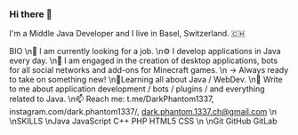### Hi there 👋

<!--
**DarkPhantom1337-Lab/DarkPhantom1337-Lab** is a ✨ _special_ ✨ repository because its `README.md` (this file) appears on your GitHub profile.

Here are some ideas to get you started:

- 🔭 I’m currently working on ...
- 🌱 I’m currently learning ...
- 👯 I’m looking to collaborate on ...
- 🤔 I’m looking for help with ...
- 💬 Ask me about ...
- 📫 How to reach me: ...
- 😄 Pronouns: ...
- ⚡ Fun fact: ...
-->

I'm a Middle Java Developer and I live in Basel, Switzerland. 🇨🇭

BIO
\n🏢 I am currently looking for a job.
\n⚙️ I develop applications in Java every day.
\n💅 I am engaged in the creation of desktop applications, bots for all social networks and add-ons for Minecraft games. 
\n    ->  Always ready to take on something new!
\n🌱Learning all about Java / WebDev.
\n💬 Write to me about application development / bots / plugins / and everything related to Java.
\n📫 Reach me: t.me/DarkPhantom1337, instagram.com/dark.phantom1337/, dark.phantom.1337.ch@gmail.com
\n
\nSKILLS
\nJava JavaScript C++ PHP HTML5 CSS 
\n
\nGit GitHub GitLab
